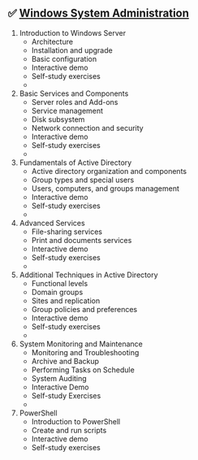 ## :white_check_mark: [Windows System Administration](https://softuni.bg/trainings/3798/windows-system-administration-june-2022)
01. Introduction to Windows Server
    - Architecture
    - Installation and upgrade
    - Basic configuration
    - Interactive demo
    - Self-study exercises
    - 
02. Basic Services and Components
    - Server roles and Add-ons
    - Service management
    - Disk subsystem
    - Network connection and security
    - Interactive demo
    - Self-study exercises
    - 
03. Fundamentals of Active Directory
    - Active directory organization and components
    - Group types and special users
    - Users, computers, and groups management
    - Interactive demo
    - Self-study exercises
    - 
04. Advanced Services
    - File-sharing services
    - Print and documents services
    - Interactive demo
    - Self-study exercises
    - 
05. Additional Techniques in Active Directory
    - Functional levels
    - Domain groups
    - Sites and replication
    - Group policies and preferences
    - Interactive demo
    - Self-study exercises
    - 
06. System Monitoring and Maintenance
    - Monitoring and Troubleshooting
    - Archive and Backup
    - Performing Tasks on Schedule
    - System Auditing
    - Interactive Demo
    - Self-study Exercises
    - 
07. PowerShell
    - Introduction to PowerShell
    - Create and run scripts
    - Interactive demo
    - Self-study exercises
